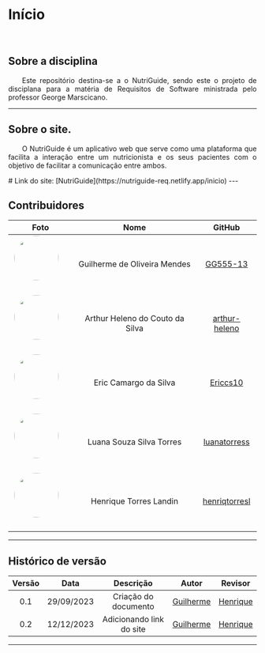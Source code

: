 # Início



<br>


## Sobre a disciplina

<p align="justify">&emsp;&emsp;Este repositório destina-se a o NutriGuide, sendo este o projeto de disciplana para a matéria de Requisitos de Software ministrada pelo professor George Marscicano.</p>

---

## Sobre o site.

<p align="justify">&emsp;&emsp;O NutriGuide é um aplicativo web que serve como uma plataforma que facilita a interação entre um nutricionista e os seus pacientes com o objetivo de facilitar a comunicação entre ambos.</p>
 # Link do site: 
 [NutriGuide](https://nutriguide-req.netlify.app/inicio) 
---

## Contribuidores

|                                                                                          **Foto**                                                                                          |         **Nome**         |                       **GitHub**                        |
| :----------------------------------------------------------------------------------------------------------------------------------------------------------------------------------------: | :----------------------: | :-----------------------------------------------------: |
|    <a href="https://github.com/GG555-13"><img src="https://avatars.githubusercontent.com/u/56366651?v=4" height="auto" width="90" style="border-radius:50%"></a> &nbsp; &nbsp; &nbsp;    |   Guilherme de Oliveira Mendes    |       [GG555-13](https://github.com/GG555-13)       |
|    <a href="https://github.com/arthur-heleno"><img src="https://avatars.githubusercontent.com/u/55404289?v=4" height="auto" width="90" style="border-radius:50%"></a> &nbsp; &nbsp; &nbsp;     | Arthur Heleno do Couto da Silva |        [arthur-heleno](https://github.com/arthur-heleno)        |
|    <a href="https://github.com/Ericcs10"><img src="https://avatars.githubusercontent.com/u/98559406?v=4" height="auto" width="90" style="border-radius:50%"></a> &nbsp; &nbsp; &nbsp;    | Eric Camargo da Silva |       [Ericcs10 ](https://github.com/Ericcs10)       |
|    <a href="https://github.com/luanatorress"><img src="https://avatars.githubusercontent.com/u/129525424?v=4" height="auto" width="90" style="border-radius:50%"></a> &nbsp; &nbsp; &nbsp;     |    Luana Souza Silva Torres     |        [luanatorress](https://github.com/luanatorress)        |
|   <a href="https://github.com/henriqtorresl"><img src="https://avatars.githubusercontent.com/u/102327244?v=4" height="auto" width="90" style="border-radius:50%"></a> &nbsp; &nbsp; &nbsp;   | Henrique Torres Landin  |     [henriqtorresl](https://github.com/henriqtorresl)     |

---

## Histórico de versão

| Versão |    Data    |      Descrição       |  Autor  | Revisor |
| :----: | :--------: | :------------------: | :-----: | :-----: |
|  0.1   | 29/09/2023 | Criação do documento | [Guilherme](https://github.com/GG555-13) | [Henrique](https://github.com/henriqtorresl)  |
|  0.2   | 12/12/2023 | Adicionando link do site | [Guilherme](https://github.com/GG555-13) | [Henrique](https://github.com/henriqtorresl)  |


---
